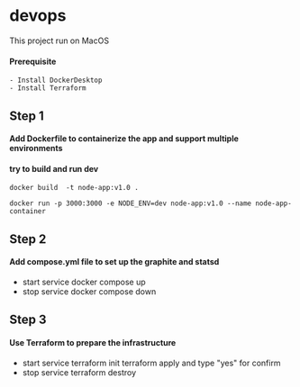 # devops
  This project run on MacOS
  #### Prerequisite
    - Install DockerDesktop
    - Install Terraform

## Step 1
  #### Add Dockerfile to containerize the app and support multiple environments
  #### try to build and run dev
    docker build  -t node-app:v1.0 .

    docker run -p 3000:3000 -e NODE_ENV=dev node-app:v1.0 --name node-app-container

## Step 2
  #### Add compose.yml file to set up the graphite and statsd
  - start service
        docker compose up
  - stop service
        docker compose down


## Step 3
  #### Use Terraform to prepare the infrastructure
  - start service
        terraform init
        terraform apply
          and type "yes" for confirm
  - stop service
        terraform destroy